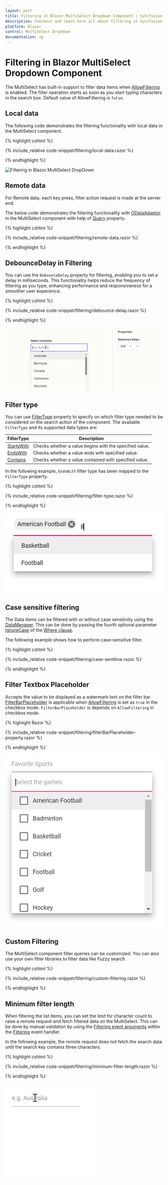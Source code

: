 ```yaml
---
layout: post
title: Filtering in Blazor MultiSelect Dropdown Component | Syncfusion
description: Checkout and learn here all about filtering in Syncfusion Blazor MultiSelect Dropdown component and more.
platform: Blazor
control: MultiSelect Dropdown
documentation: ug
---
```


# Filtering in Blazor MultiSelect Dropdown Component

The MultiSelect has built-in support to filter data items when [AllowFiltering](https://help.syncfusion.com/cr/blazor/Syncfusion.Blazor.DropDowns.MultiSelectModel-1.html#Syncfusion_Blazor_DropDowns_MultiSelectModel_1_AllowFiltering) is enabled. The filter operation starts as soon as you start typing characters in the search box. Default value of AllowFiltering is `false`.

## Local data

The following code demonstrates the filtering functionality with local data in the MultiSelect component.

{% highlight cshtml %}

{% include_relative code-snippet/filtering/local-data.razor %}

{% endhighlight %}

![Filtering in Blazor MultiSelect DropDown](./images/blazor-multiselect-dropdown-filtering.png)

## Remote data

For Remote data, each key press, filter action request is made at the server end.

The below code demonstrates the filtering functionality with [ODataAdaptor](https://blazor.syncfusion.com/documentation/data/adaptors#odata-adaptor) in the MultiSelect component with help of [Query](https://help.syncfusion.com/cr/blazor/Syncfusion.Blazor.Data.Query.html) property.

{% highlight cshtml %}

{% include_relative code-snippet/filtering/remote-data.razor %}

{% endhighlight %}

## DebounceDelay in Filtering

You can use the `DebounceDelay` property for filtering, enabling you to set a delay in milliseconds. This functionality helps reduce the frequency of filtering as you type, enhancing performance and responsiveness for a smoother user experience.

{% highlight cshtml %}

{% include_relative code-snippet/filtering/debounce-delay.razor %}

{% endhighlight %}

![Blazor MultiSelect DropDown with DebounceDelay in filtering](./images/filtering/blazor_multiselect_debounce-delay.gif)

## Filter type

You can use [FilterType](https://help.syncfusion.com/cr/blazor/Syncfusion.Blazor.DropDowns.SfDropDownBase-1.html#Syncfusion_Blazor_DropDowns_SfDropDownBase_1_FilterType) property to specify on which filter type needed to be considered on the search action of the component. The available `FilterType` and its supported data types are:

FilterType     | Description
------------ | -------------
  [StartsWith](https://help.syncfusion.com/cr/blazor/Syncfusion.Blazor.DropDowns.FilterType.html#Syncfusion_Blazor_DropDowns_FilterType_StartsWith)       | Checks whether a value begins with the specified value.
  [EndsWith](https://help.syncfusion.com/cr/blazor/Syncfusion.Blazor.DropDowns.FilterType.html#Syncfusion_Blazor_DropDowns_FilterType_EndsWith)     | Checks whether a value ends with specified value.
  [Contains](https://help.syncfusion.com/cr/blazor/Syncfusion.Blazor.DropDowns.FilterType.html#Syncfusion_Blazor_DropDowns_FilterType_Contains)      | Checks whether a value contained with specified value.

In the following example, `EndsWith` filter type has been mapped to the `FilterType` property.

{% highlight cshtml %}

{% include_relative code-snippet/filtering/filter-type.razor %}

{% endhighlight %}

![Blazor MultiSelect with Filter Type](./images/filtering/blazor_MultiSelect_filter-type.png)

## Case sensitive filtering

The Data items can be filtered with or without case sensitivity using the [DataManager](https://help.syncfusion.com/cr/blazor/Syncfusion.Blazor.Data.SfDataManager.html). This can be done by passing the fourth optional parameter [IgnoreCase](https://help.syncfusion.com/cr/blazor/Syncfusion.Blazor.Data.WhereFilter.html#Syncfusion_Blazor_Data_WhereFilter_IgnoreCase) of the [Where clause](https://help.syncfusion.com/cr/blazor/Syncfusion.Blazor.Data.Query.html#Syncfusion_Blazor_Data_Query_Where_Syncfusion_Blazor_Data_WhereFilter_).

The following example shows how to perform case-sensitive filter.

{% highlight cshtml %}

{% include_relative code-snippet/filtering/case-sentitive.razor %}

{% endhighlight %}

## Filter Textbox Placeholder 

Accepts the value to be displayed as a watermark text on the filter bar. [FilterBarPlaceholder](https://help.syncfusion.com/cr/blazor/Syncfusion.Blazor.DropDowns.SfMultiSelect-2.html#Syncfusion_Blazor_DropDowns_SfMultiSelect_2_FilterBarPlaceholder) is applicable when [AllowFiltering](https://help.syncfusion.com/cr/blazor/Syncfusion.Blazor.DropDowns.SfMultiSelect-2.html#Syncfusion_Blazor_DropDowns_SfMultiSelect_2_AllowFiltering) is set as `true` in the checkbox mode. `FilterBarPlaceholder` is depends on `AllowFiltering` in checkbox mode.

{% highlight Razor %}

{% include_relative code-snippet/filtering/filterBarPlaceholder-property.razor %}

{% endhighlight %} 

![Blazor MultiSelect DropDown with FilterBarPlaceholder property](./images/filtering/blazor_multiselect_filterBarPlaceholder-property.png)

## Custom Filtering

The MultiSelect component filter queries can be customized. You can also use your own filter libraries to filter data like Fuzzy search.

{% highlight cshtml %}

{% include_relative code-snippet/filtering/custom-filtering.razor %}

{% endhighlight %}

## Minimum filter length

When filtering the list items, you can set the limit for character count to raise a remote request and fetch filtered data on the MultiSelect. This can be done by manual validation by using the [Filtering event arguments](https://help.syncfusion.com/cr/blazor/Syncfusion.Blazor.DropDowns.FilteringEventArgs.html#Syncfusion_Blazor_DropDowns_FilteringEventArgs_Text) within the [Filtering](https://help.syncfusion.com/cr/blazor/Syncfusion.Blazor.DropDowns.MultiSelectEvents-2.html#Syncfusion_Blazor_DropDowns_MultiSelectEvents_2_Filtering) event handler.

In the following example, the remote request does not fetch the search data until the search key contains three characters.

{% highlight cshtml %}

{% include_relative code-snippet/filtering/minimum-filter-length.razor %}

{% endhighlight %}

![Blazor MultiSelect with Minimum filter length](./images/filtering/blazor_MultiSelect_minimum-filter-length.gif)

